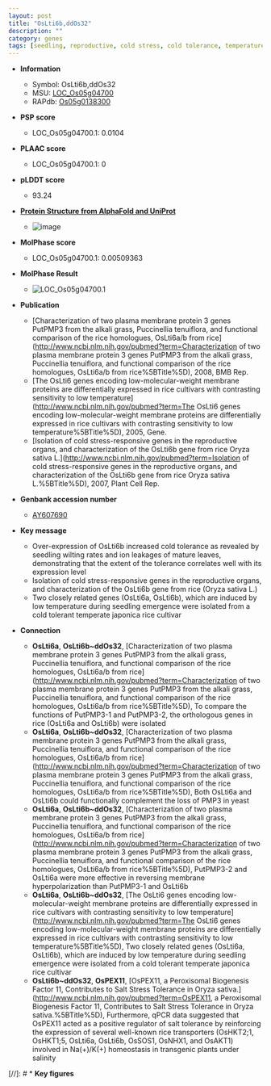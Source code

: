 ```yaml
---
layout: post
title: "OsLti6b,ddOs32"
description: ""
category: genes
tags: [seedling, reproductive, cold stress, cold tolerance, temperature]
---
```


* **Information**  
    + Symbol: OsLti6b,ddOs32  
    + MSU: [LOC_Os05g04700](http://rice.plantbiology.msu.edu/cgi-bin/ORF_infopage.cgi?orf=LOC_Os05g04700)  
    + RAPdb: [Os05g0138300](http://rapdb.dna.affrc.go.jp/viewer/gbrowse_details/irgsp1?name=Os05g0138300)  

* **PSP score**  
    + LOC_Os05g04700.1: 0.0104 

* **PLAAC score**  
    + LOC_Os05g04700.1: 0 

* **pLDDT score**
    + 93.24

* **[Protein Structure from AlphaFold and UniProt](https://www.uniprot.org/uniprotkb/Q75L88/entry#structure)**
    + ![image](https://ricepsp.github.io/images/Q7/AF-Q75L88-F1.png)

* **MolPhase score**
    + LOC_Os05g04700.1: 0.00509363

* **MolPhase Result**
    + ![LOC_Os05g04700.1](https://304243504.github.io/Pictures/LOC_Os05g/LOC_Os05g04700.1.png)

* **Publication**  
    + [Characterization of two plasma membrane protein 3 genes PutPMP3 from the alkali grass, Puccinellia tenuiflora, and functional comparison of the rice homologues, OsLti6a/b from rice](http://www.ncbi.nlm.nih.gov/pubmed?term=Characterization of two plasma membrane protein 3 genes PutPMP3 from the alkali grass, Puccinellia tenuiflora, and functional comparison of the rice homologues, OsLti6a/b from rice%5BTitle%5D), 2008, BMB Rep.
    + [The OsLti6 genes encoding low-molecular-weight membrane proteins are differentially expressed in rice cultivars with contrasting sensitivity to low temperature](http://www.ncbi.nlm.nih.gov/pubmed?term=The OsLti6 genes encoding low-molecular-weight membrane proteins are differentially expressed in rice cultivars with contrasting sensitivity to low temperature%5BTitle%5D), 2005, Gene.
    + [Isolation of cold stress-responsive genes in the reproductive organs, and characterization of the OsLti6b gene from rice Oryza sativa L.](http://www.ncbi.nlm.nih.gov/pubmed?term=Isolation of cold stress-responsive genes in the reproductive organs, and characterization of the OsLti6b gene from rice Oryza sativa L.%5BTitle%5D), 2007, Plant Cell Rep.

* **Genbank accession number**  
    + [AY607690](http://www.ncbi.nlm.nih.gov/nuccore/AY607690)

* **Key message**  
    + Over-expression of OsLti6b increased cold tolerance as revealed by seedling wilting rates and ion leakages of mature leaves, demonstrating that the extent of the tolerance correlates well with its expression level
    + Isolation of cold stress-responsive genes in the reproductive organs, and characterization of the OsLti6b gene from rice (Oryza sativa L.)
    + Two closely related genes (OsLti6a, OsLti6b), which are induced by low temperature during seedling emergence were isolated from a cold tolerant temperate japonica rice cultivar

* **Connection**  
    + __OsLti6a__, __OsLti6b~ddOs32__, [Characterization of two plasma membrane protein 3 genes PutPMP3 from the alkali grass, Puccinellia tenuiflora, and functional comparison of the rice homologues, OsLti6a/b from rice](http://www.ncbi.nlm.nih.gov/pubmed?term=Characterization of two plasma membrane protein 3 genes PutPMP3 from the alkali grass, Puccinellia tenuiflora, and functional comparison of the rice homologues, OsLti6a/b from rice%5BTitle%5D), To compare the functions of PutPMP3-1 and PutPMP3-2, the orthologous genes in rice (OsLti6a and OsLti6b) were isolated
    + __OsLti6a__, __OsLti6b~ddOs32__, [Characterization of two plasma membrane protein 3 genes PutPMP3 from the alkali grass, Puccinellia tenuiflora, and functional comparison of the rice homologues, OsLti6a/b from rice](http://www.ncbi.nlm.nih.gov/pubmed?term=Characterization of two plasma membrane protein 3 genes PutPMP3 from the alkali grass, Puccinellia tenuiflora, and functional comparison of the rice homologues, OsLti6a/b from rice%5BTitle%5D), Both OsLti6a and OsLti6b could functionally complement the loss of PMP3 in yeast
    + __OsLti6a__, __OsLti6b~ddOs32__, [Characterization of two plasma membrane protein 3 genes PutPMP3 from the alkali grass, Puccinellia tenuiflora, and functional comparison of the rice homologues, OsLti6a/b from rice](http://www.ncbi.nlm.nih.gov/pubmed?term=Characterization of two plasma membrane protein 3 genes PutPMP3 from the alkali grass, Puccinellia tenuiflora, and functional comparison of the rice homologues, OsLti6a/b from rice%5BTitle%5D), PutPMP3-2 and OsLti6a were more effective in reversing membrane hyperpolarization than PutPMP3-1 and OsLti6b
    + __OsLti6a__, __OsLti6b~ddOs32__, [The OsLti6 genes encoding low-molecular-weight membrane proteins are differentially expressed in rice cultivars with contrasting sensitivity to low temperature](http://www.ncbi.nlm.nih.gov/pubmed?term=The OsLti6 genes encoding low-molecular-weight membrane proteins are differentially expressed in rice cultivars with contrasting sensitivity to low temperature%5BTitle%5D), Two closely related genes (OsLti6a, OsLti6b), which are induced by low temperature during seedling emergence were isolated from a cold tolerant temperate japonica rice cultivar
    + __OsLti6b~ddOs32__, __OsPEX11__, [OsPEX11, a Peroxisomal Biogenesis Factor 11, Contributes to Salt Stress Tolerance in Oryza sativa.](http://www.ncbi.nlm.nih.gov/pubmed?term=OsPEX11, a Peroxisomal Biogenesis Factor 11, Contributes to Salt Stress Tolerance in Oryza sativa.%5BTitle%5D), Furthermore, qPCR data suggested that OsPEX11 acted as a positive regulator of salt tolerance by reinforcing the expression of several well-known rice transporters (OsHKT2;1, OsHKT1;5, OsLti6a, OsLti6b, OsSOS1, OsNHX1, and OsAKT1) involved in Na(+)/K(+) homeostasis in transgenic plants under salinity

[//]: # * **Key figures**  


